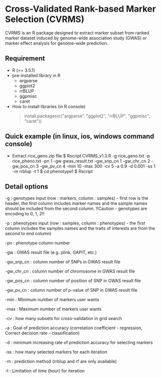 # Cross-Validated Rank-based Marker Selection (CVRMS)

CVRMS is an R package designed to extract marker subset from ranked marker dataset induced by genome-wide association study (GWAS) or marker effect analysis for genome-wide prediction.

## Requirement
 * R (>= 3.5.1)
 * pre-installed library in R
   - argparse
   - ggplot2
   - rrBLUP
   - ggpmisc
   - caret
 * How to install libraries (in R console)
   > install.packages(c("argparse", "ggplot2", "rrBLUP", "ggpmisc", "caret"))
   
 ## Quick example (in linux, ios, windows command console)
  * Extract rice_geno.zip file
  $ Rscript CVRMS_v1.3.R -g rice_geno.txt -p rice_pheno.txt -pn 1 -gw gwas_result.txt -gw_snp_cn 1 -gw_chr_cn 2 -gw_pos_cn 3 -gw_pv_cn 4 -min 10 -max 300 -cv 5 -a 0.9 -d 0.001 -ss 1 -m rrblup -t 1
  $ cd phenotype1
  $ Rscript 
  
## Detail options
 -g : genotypes input (row : markers, column : samples) - first row is the header, the first column includes marker names and the sample names should be included from the second column. !!Caution - genotypes are encoding to 0, 1, 2!!
 
 -p : phenotypes input (row : samples, column : phenotypes) - the first column includes the samples names and the traits of interests are from the second to end column)
 
 -pn : phenotype column number
 
 -gw : GWAS result file (e.g. plink, GAPIT, etc.)
 
 -gw_snp_cn : column number of SNPs in GWAS result file
 
 -gw_chr_cn : column number of chromosome in GWAS result file
 
 -gw_pos_cn : column number of position of SNP in GWAS result file
 
 -gw_pv_cn : column number of p-value of SNP in GWAS result file
 
 -min : Minimum number of markers user wants
 
 -max : Maximum number of markers user wants
 
 -cv : how many subsets for cross-validation in grid search
 
 -a : Goal of prediction accuracy (correlation coefficient - regression, Correct decision rate - classification)
 
 -d : minimum increasing rate of prediction accuracy for selecting markers
 
 -ss : how many selected markers for each iteration
 
 -m : prediction method (rrblup and rf are only available)
 
 -t : Limitation of time (hour) for iteration
 

